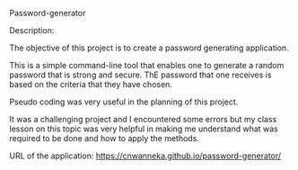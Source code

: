 Password-generator

Description:

The objective of this project is to create a password generating application.

This is a simple command-line tool that enables one to generate a random password that is strong and secure. ThE password that one receives is based on the criteria that they have chosen.

Pseudo coding was very useful in the planning of this project.

It was a challenging project and I encountered some errors but my class lesson on this topic was very helpful in making me understand what was required to be done and how to apply the methods.


URL of the application: https://cnwanneka.github.io/password-generator/
